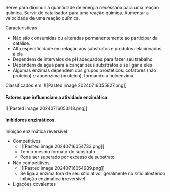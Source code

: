 Serve para diminuir a quantidade de energia necessária para uma reação química. Servir de catalisador para uma reação química. Aumentar a velocidade de uma reação química.

Características
- Não são consumidas ou alteradas permanentemente ao participar da catálise.
- Alta especificidade em relação aos substratos e produtos relacionados a ela
- Dependem de intervalos de pH adequados para fazer seu trabalho
- Dependem da água para alcançar seus substratos e se ligar a eles
- Algumas enzimas dependem dos grupos prostéticos: cofatores (não proteico) e apoenzima (proteico), formando a holoenzima.

Classificados em:
![[Pasted image 20240716055827.png]]

#### Fatores que influenciam a atividade enzimática

![[Pasted image 20240716053118.png]]

#### Inibidores enzimáticos.

Inibição enzimática reversível
- Competitivos
	- ![[Pasted image 20240716054733.png]]
	- Tem o mesmo formato do substrato
	- Pode ser superado por excesso de substrato
- Não competitivos
	- ![[Pasted image 20240716054939.png]]
	- Se liga à enzima fora de seu sítio ativo, geralmente no sítio alostérico
Inibição enzimática irreversível
- Ligações covalentes